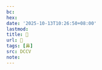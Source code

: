 ```yaml
---
bc:
hex:
date: '2025-10-13T10:26:50+08:00'
lastmod:
title: 􂢚
url: 􂢚
tags: [鼻]
src: DCCV
note:
---
```

